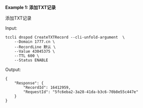 **Example 1: 添加TXT记录**

添加TXT记录

Input: 

```
tccli dnspod CreateTXTRecord --cli-unfold-argument  \
    --Domain 1777.cn \
    --RecordLine 默认 \
    --Value 43045375 \
    --TTL 600 \
    --Status ENABLE
```

Output: 
```
{
    "Response": {
        "RecordId": 16412959,
        "RequestId": "5fc6eba2-3a28-41da-b3c6-70b8e55c447e"
    }
}
```

